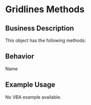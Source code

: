 # Gridlines Methods

## Business Description
This object has the following methods:

## Behavior
Name

## Example Usage
No VBA example available.